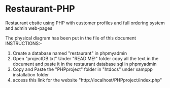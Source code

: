 # Restaurant-PHP
Restaurant ebsite using PHP with customer profiles and full ordering system and admin web-pages

The physical diagram has been put in the file of this document
INSTRUCTIONS:-
1. Create a database named "restaurant" in phpmyadmin
2. Open "projectDB.txt" Under "READ ME!" folder copy all the text in the document and paste it in the restaurant database sql in phpmyadmin
3. Copy and Paste the "PHPproject" folder in "htdocs" under xamppp installation folder
4. access this link for the website "http://localhost/PHPproject/index.php"

